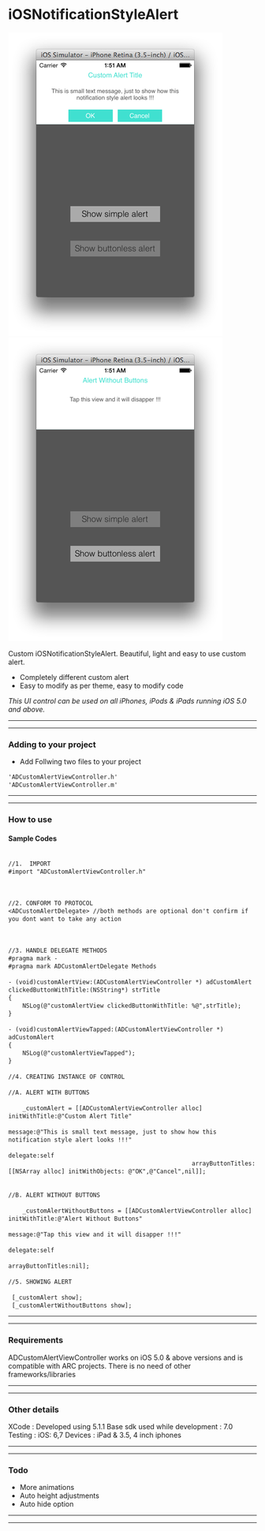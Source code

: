iOSNotificationStyleAlert
=========================

![      ](\alertWithButtons.png "") ![      ](\alertWithoutButtons.png "") 


Custom iOSNotificationStyleAlert. Beautiful, light and easy to use custom alert.



* Completely different custom alert
* Easy to modify as per theme, easy to modify code

<em>This UI control can be used on all iPhones, iPods & iPads running iOS 5.0 and above.</em>

---
---

### Adding to your project


* Add Follwing two files to your project

```
'ADCustomAlertViewController.h'
'ADCustomAlertViewController.m'
```

---
---

### How to use

#### Sample Codes

```obj-c

//1.  IMPORT
#import "ADCustomAlertViewController.h"



//2. CONFORM TO PROTOCOL
<ADCustomAlertDelegate> //both methods are optional don't confirm if you dont want to take any action



//3. HANDLE DELEGATE METHODS
#pragma mark -
#pragma mark ADCustomAlertDelegate Methods

- (void)customAlertView:(ADCustomAlertViewController *) adCustomAlert clickedButtonWithTitle:(NSString*) strTitle
{
    NSLog(@"customAlertView clickedButtonWithTitle: %@",strTitle);
}

- (void)customAlertViewTapped:(ADCustomAlertViewController *) adCustomAlert
{
    NSLog(@"customAlertViewTapped");
}

//4. CREATING INSTANCE OF CONTROL

//A. ALERT WITH BUTTONS

    _customAlert = [[ADCustomAlertViewController alloc] initWithTitle:@"Custom Alert Title"
                                                              message:@"This is small text message, just to show how this notification style alert looks !!!"
                                                             delegate:self
                                                    arrayButtonTitles:[[NSArray alloc] initWithObjects: @"OK",@"Cancel",nil]];
                                                    

//B. ALERT WITHOUT BUTTONS

    _customAlertWithoutButtons = [[ADCustomAlertViewController alloc] initWithTitle:@"Alert Without Buttons"
                                                                            message:@"Tap this view and it will disapper !!!"
                                                                           delegate:self
                                                                  arrayButtonTitles:nil];

//5. SHOWING ALERT

 [_customAlert show];
 [_customAlertWithoutButtons show];

```


---
---

### Requirements

ADCustomAlertViewController works on iOS 5.0 & above versions and is compatible with ARC projects. There is no need of other frameworks/libraries

---
---

### Other details

XCode : Developed using 5.1.1
Base sdk used while development : 7.0
Testing : iOS: 6,7   Devices : iPad & 3.5, 4 inch iphones

---
---

### Todo

* More animations
* Auto height adjustments
* Auto hide option

---
---
